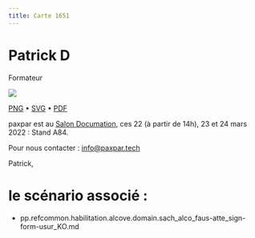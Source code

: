 ```yaml
---
title: Carte 1651
---
```


# Patrick D


Formateur


![](https://media.paxpar.tech/ludi/card_1651_recto.png)

[PNG](https://media.paxpar.tech/ludi/card_1651_recto.png) • [SVG](https://media.paxpar.tech/ludi/card_1651_recto.svg) • [PDF](https://media.paxpar.tech/ludi/card_1651_recto.pdf)

paxpar est au [Salon Documation](https://www.documation.fr/info_societe/527/paxpartech.html), ces 22 (à partir de 14h), 23 et 24 mars 2022 : Stand A84.

Pour nous contacter : info@paxpar.tech

Patrick, 
# le scénario associé : 
  - pp.refcommon.habilitation.alcove.domain.sach_alco_faus-atte_sign-form-usur_KO.md 


